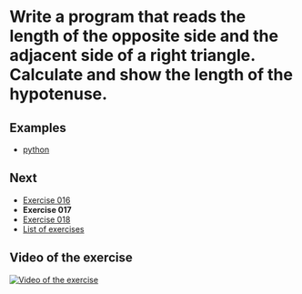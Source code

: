 # Write a program that reads the length of the opposite side and the adjacent side of a right triangle. Calculate and show the length of the hypotenuse.

## Examples

- [python](python)

## Next

- [Exercise 016](../016)
- **Exercise 017**
- [Exercise 018](../018)
- [List of exercises](../)

## Video of the exercise

[![Video of the exercise](https://img.youtube.com/vi/vmPW9iWsYkY/maxresdefault.jpg)](https://youtu.be/vmPW9iWsYkY)
